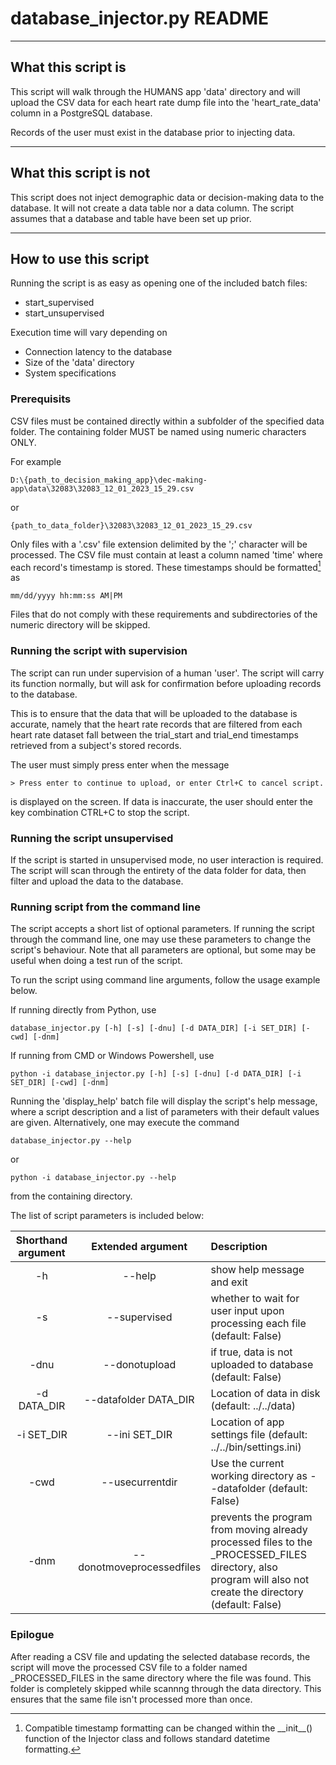 # database_injector.py README
-----------------------------------------------------------------------------------
## What this script is

This script will walk through the HUMANS app 'data' directory and will upload the
CSV data for each heart rate dump file into the 'heart_rate_data' column in a 
PostgreSQL database.

Records of the user must exist in the database prior to injecting data.

-----------------------------------------------------------------------------------
## What this script is not

This script does not inject demographic data or decision-making data to the
database. It will not create a data table nor a data column. The script assumes
that a database and table have been set up prior.

-----------------------------------------------------------------------------------
## How to use this script

Running the script is as easy as opening one of the included batch files:
  - start_supervised
  - start_unsupervised

Execution time will vary depending on
  - Connection latency to the database
  - Size of the 'data' directory
  - System specifications

### Prerequisits
CSV files must be contained directly within a subfolder of the specified data
folder. The containing folder MUST be named using numeric characters ONLY.

For example
~~~
D:\{path_to_decision_making_app}\dec-making-app\data\32083\32083_12_01_2023_15_29.csv
~~~
or
~~~
{path_to_data_folder}\32083\32083_12_01_2023_15_29.csv
~~~

Only files with a '.csv' file extension delimited by the ';' character will be
processed. The CSV file must contain at least a column named 'time' where each
record's timestamp is stored. These timestamps should be formatted[^1] as
~~~
mm/dd/yyyy hh:mm:ss AM|PM
~~~
[^1]: Compatible timestamp formatting can be changed within the \_\_init\_\_() function of the Injector class and follows standard datetime formatting.

Files that do not comply with these requirements and subdirectories of the numeric
directory will be skipped.

### Running the script with supervision
The script can run under supervision of a human 'user'. The script will carry its
function normally, but will ask for confirmation before uploading records to the
database.

This is to ensure that the data that will be uploaded to the database is accurate,
namely that the heart rate records that are filtered from each heart rate dataset
fall between the trial_start and trial_end timestamps retrieved from a subject's
stored records.

The user must simply press enter when the message
~~~
> Press enter to continue to upload, or enter Ctrl+C to cancel script.
~~~
is displayed on the screen. If data is inaccurate, the user should enter the
key combination CTRL+C to stop the script.

### Running the script unsupervised
If the script is started in unsupervised mode, no user interaction is required.
The script will scan through the entirety of the data folder for data, then filter
and upload the data to the database.

### Running script from the command line
The script accepts a short list of optional parameters. If running the script
through the command line, one may use these parameters to change the script's
behaviour. Note that all parameters are optional, but some may be useful when
doing a test run of the script.

To run the script using command line arguments, follow the usage example below.

If running directly from Python, use
~~~
database_injector.py [-h] [-s] [-dnu] [-d DATA_DIR] [-i SET_DIR] [-cwd] [-dnm]
~~~
If running from CMD or Windows Powershell, use
~~~
python -i database_injector.py [-h] [-s] [-dnu] [-d DATA_DIR] [-i SET_DIR] [-cwd] [-dnm]
~~~
Running the 'display_help' batch file will display the script's help message,
where a script description and a list of parameters with their default values
are given. Alternatively, one may execute the command
~~~
database_injector.py --help
~~~
or
~~~
python -i database_injector.py --help
~~~
from the containing directory.

The list of script parameters is included below:

| Shorthand argument | Extended argument |     Description     |
| :----:               |       :----:       | :--- |
| -h  | --help  | show help message and exit   |
| -s   | --supervised | whether to wait for user input upon processing each file (default: False)      |   
|  -dnu| --donotupload |  if true, data is not uploaded to database (default: False) |
|  -d DATA_DIR | --datafolder DATA_DIR | Location of data in disk (default: ../../data)|
|  -i SET_DIR | --ini SET_DIR | Location of app settings file (default: ../../bin/settings.ini) |
|  -cwd | --usecurrentdir | Use the current working directory as --datafolder (default: False) |
|-dnm | --donotmoveprocessedfiles | prevents the program from moving already processed files to the _PROCESSED_FILES directory, also program will also not create the directory (default: False)|

### Epilogue
After reading a CSV file and updating the selected database records, the script
will move the processed CSV file to a folder named _PROCESSED_FILES in the same
directory where the file was found. This folder is completely skipped while
scannng through the data directory. This ensures that the same file isn't
processed more than once.

